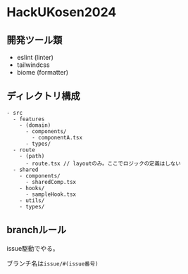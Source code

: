 # HackUKosen2024
## 開発ツール類

- eslint (linter)
- tailwindcss
- biome (formatter)

## ディレクトリ構成

```
- src
  - features
    - (domain)
      - components/
        - componentA.tsx
      - types/
  - route
    - (path)
      - route.tsx // layoutのみ。ここでロジックの定義はしない
  - shared
    - components/
      - sharedComp.tsx
    - hooks/
      - sampleHook.tsx
    - utils/
    - types/
```

## branchルール
issue駆動でやる。

ブランチ名は```issue/#(issue番号)```